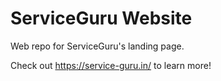 # ServiceGuru Website
Web repo for ServiceGuru's landing page.

Check out https://service-guru.in/ to learn more!

